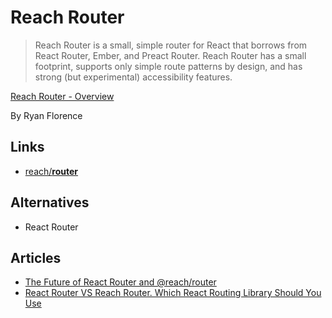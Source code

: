 # Reach Router

> Reach Router is a small, simple router for React that borrows from React Router, Ember, and Preact Router. Reach Router has a small footprint, supports only simple route patterns by design, and has strong (but experimental) accessibility features.


[Reach Router - Overview](https://reach.tech/router/)

By Ryan Florence

## Links

* [reach/**router**](https://github.com/reach/router)

## Alternatives

* React Router

## Articles

* [The Future of React Router and @reach/router](https://reacttraining.com/blog/reach-react-router-future/)
* [React Router VS Reach Router. Which React Routing Library Should You Use](https://blog.bitsrc.io/react-router-vs-reach-router-d26fe706d8db)


